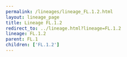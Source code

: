```yaml
---
permalink: /lineages/lineage_FL.1.2.html
layout: lineage_page
title: Lineage FL.1.2
redirect_to: ../lineage.html?lineage=FL.1.2
lineage: FL.1.2
parent: FL.1
children: ['FL.1.2']
---
```

